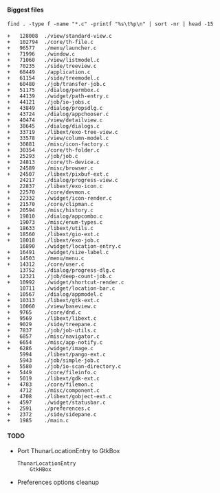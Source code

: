 #### Biggest files

```
find . -type f -name "*.c" -printf "%s\t%p\n" | sort -nr | head -15

+   128008	./view/standard-view.c
+   102794	./core/th-file.c
+   96577	./menu/launcher.c
+   71996	./window.c
+   71060	./view/listmodel.c
+   70235	./side/treeview.c
+   68449	./application.c
+   61154	./side/treemodel.c
+   60480	./job/transfer-job.c
+   51175	./dialog/permbox.c
+   44139	./widget/path-entry.c
+   44121	./job/io-jobs.c
+   43849	./dialog/propsdlg.c
+   43724	./dialog/appchooser.c
+   40474	./view/detailview.c
+   38645	./dialog/dialogs.c
+   33719	./libext/exo-tree-view.c
+   33578	./view/column-model.c
+   30881	./misc/icon-factory.c
+   30354	./core/th-folder.c
+   25293	./job/job.c
+   24813	./core/th-device.c
+   24589	./misc/browser.c
+   24507	./libext/pixbuf-ext.c
    24217	./dialog/progress-view.c
+   22837	./libext/exo-icon.c
+   22570	./core/devmon.c
+   22332	./widget/icon-render.c
+   21570	./core/clipman.c
+   20594	./misc/history.c
+   19810	./dialog/appcombo.c
    19073	./misc/enum-types.c
+   18633	./libext/utils.c
+   18560	./libext/gio-ext.c
+   18018	./libext/exo-job.c
    16890	./widget/location-entry.c
+   16491	./widget/size-label.c
+   14503	./menu/menu.c
+   14312	./core/user.c
    13752	./dialog/progress-dlg.c
+   12321	./job/deep-count-job.c
+   10992	./widget/shortcut-render.c
    10711	./widget/location-bar.c
+   10567	./dialog/appmodel.c
+   10313	./libext/gtk-ext.c
+   10060	./view/baseview.c
+   9765	./core/dnd.c
+   9569	./libext/libext.c
+   9029	./side/treepane.c
+   7837	./job/job-utils.c
+   6857	./misc/navigator.c
+   6654	./misc/app-notify.c
+   6286	./widget/image.c
    5994	./libext/pango-ext.c
    5943	./job/simple-job.c
+   5580	./job/io-scan-directory.c
+   5449	./core/fileinfo.c
+   5019	./libext/gdk-ext.c
+   4783	./core/filemon.c
    4712	./misc/component.c
+   4708	./libext/gobject-ext.c
+   4597	./widget/statusbar.c
+   2591	./preferences.c
+   2372	./side/sidepane.c
+   1985	./main.c
```



#### TODO

* Port ThunarLocationEntry to GtkBox
    
    ```
    ThunarLocationEntry
        GtkHBox
    ```

* Preferences options cleanup

<property name="last-details-view-column-widths" type="string"
value="50,123,50,50,347,50,50,73,50,91"/>

<!--
metadata

gboolean directory_specific_settings;
thunar_file_get_metadata_setting()

HAVE_LINUX

CTYPE_H
ERRNO_H
FCNTL_H
GRP_H
LIMITS_H
LOCALE_H
MEMORY_H
PATHS_H
PWD_H
SCHED_H
SIGNAL_H
STDARG_H
STDLIB_H
STRING_H
SYS_MMAN_H
SYS_PARAM_H
SYS_STAT_H
SYS_TIME_H
SYS_TYPES_H
SYS_UIO_H
SYS_WAIT_H
TIME_H

AC_FUNC_MMAP()
-->


